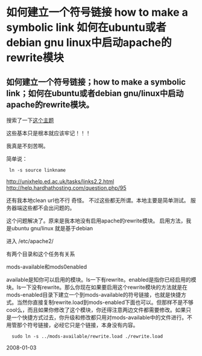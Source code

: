 # 如何建立一个符号链接 how to make a symbolic link 如何在ubuntu或者debian gnu linux中启动apache的rewrite模块

## 如何建立一个符号链接；how to make a symbolic link；如何在ubuntu或者debian gnu/linux中启动apache的rewrite模块。

搜索了一下[这个主题](http://www.google.com/search?ie=UTF-8&oe=UTF-8&q=make+symbolic+link+how+to)

这些基本只是根本就应该牢记！！！

我真是不刻苦啊。

简单说：

     ln -s source linkname

http://unixhelp.ed.ac.uk/tasks/links2.2.html
http://help.hardhathosting.com/question.php/95

还有我本地clean url也不行
奇怪。
不过这些都无所谓。本地主要是简单测试。
服务器端这些都不会出问题的。

这个问题解决了。原来是我本地没有启用apache的rewrite模块。
启用方法，我是ubuntu gnu/linux 就是基于debian

进入 /etc/apache2/

有两个目录和这个任务有关系

mods-available和mods0enabled

available是知你可以启用的模块。ls一下有rewrite。enabled是指你已经启用的模块。ls一下没有rewrite。那么你现在如果要启用这个rewrite模块的方法就是在mods-enabled目录下建立一个到mods-available的符号链接，也就是快捷方式。当然你直接复制rewrite.load到mods-enabled下面也可以。但那样不是不够cool么，而且如果你修改了这个模块，你还得注意两边文件都需要修改。如果只是一个快捷方式过去，你升级和修改都只用对mods-available中的文件进行。不用管那个符号链接，必经它只是个链接，本身没有内容。

      sudo ln -s ../mods-available/rewrite.load ./rewrite.load


2008-01-03